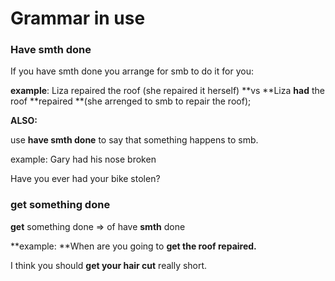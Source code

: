 # Grammar in use

### Have smth done

If you have smth done you arrange for smb to do it for you:

**example**: Liza repaired the roof (she repaired it herself) **vs **Liza **had** the roof **repaired **(she arrenged to smb to repair the roof);

**ALSO:**

use **have smth done** to say that something happens to smb.

example: Gary had his nose broken

Have you ever had your bike stolen?

### get something done

**get** something done =>  of have **smth** done

**example: **When are you going to **get the roof repaired.**

I think you should **get your hair cut** really short.

###



